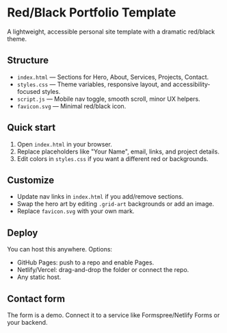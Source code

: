 # Red/Black Portfolio Template

A lightweight, accessible personal site template with a dramatic red/black theme.

## Structure
- `index.html` — Sections for Hero, About, Services, Projects, Contact.
- `styles.css` — Theme variables, responsive layout, and accessibility-focused styles.
- `script.js` — Mobile nav toggle, smooth scroll, minor UX helpers.
- `favicon.svg` — Minimal red/black icon.

## Quick start
1. Open `index.html` in your browser.
2. Replace placeholders like "Your Name", email, links, and project details.
3. Edit colors in `styles.css` if you want a different red or backgrounds.

## Customize
- Update nav links in `index.html` if you add/remove sections.
- Swap the hero art by editing `.grid-art` backgrounds or add an image.
- Replace `favicon.svg` with your own mark.

## Deploy
You can host this anywhere. Options:
- GitHub Pages: push to a repo and enable Pages.
- Netlify/Vercel: drag-and-drop the folder or connect the repo.
- Any static host.

## Contact form
The form is a demo. Connect it to a service like Formspree/Netlify Forms or your backend.

